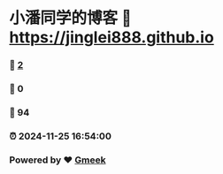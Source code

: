 # 小潘同学的博客 :link: https://jinglei888.github.io 
### :page_facing_up: [2](https://jinglei888.github.io/tag.html) 
### :speech_balloon: 0 
### :hibiscus: 94 
### :alarm_clock: 2024-11-25 16:54:00 
### Powered by :heart: [Gmeek](https://github.com/Meekdai/Gmeek)
